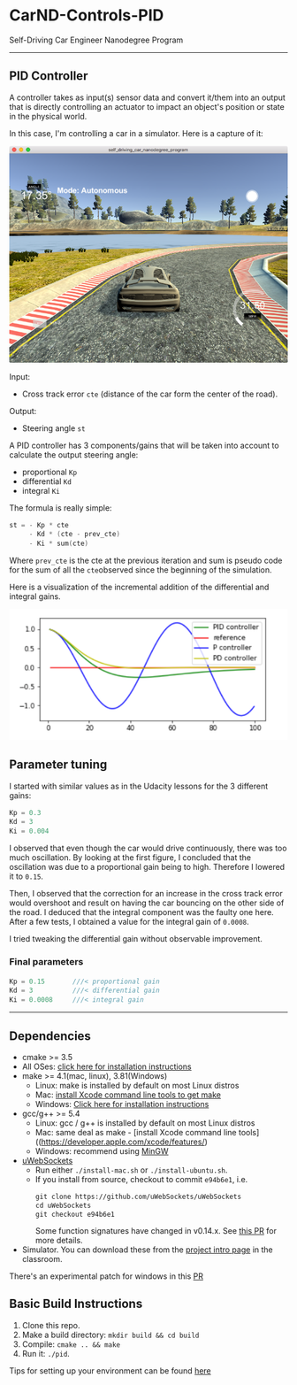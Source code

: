# CarND-Controls-PID
Self-Driving Car Engineer Nanodegree Program

---

[//]: # (Image References)

[pid]: images/pid.tiff "pid"
[sim]: images/sim.tiff "sim"

## PID Controller

A controller takes as input(s) sensor data and convert it/them into an output that is directly controlling an actuator to impact an object's position or state in the physical world.

In this case, I'm controlling a car in a simulator. Here is a capture of it:

![alt text][sim]

Input:
* Cross track error `cte` (distance of the car form the center of the road).

Output:
* Steering angle `st`

A PID controller has 3 components/gains that will be taken into account to calculate the output steering angle:
* proportional `Kp`
* differential `Kd`
* integral `Ki`

The formula is really simple:

```cpp
st = - Kp * cte
     - Kd * (cte - prev_cte)
     - Ki * sum(cte)
```

Where `prev_cte` is the cte at the previous iteration and sum is pseudo code for the sum of all the `cte`observed since the beginning of the simulation.

Here is a visualization of the incremental addition of the differential and integral gains.

![alt text][pid]

## Parameter tuning

I started with similar values as in the Udacity lessons for the 3 different gains:
```cpp
Kp = 0.3
Kd = 3
Ki = 0.004
```
I observed that even though the car would drive continuously, there was too much oscillation. By looking at the first figure, I concluded that the oscillation was due to a proportional gain being to high. Therefore I lowered it to `0.15`.

Then, I observed that the correction for an increase in the cross track error would overshoot and result on having the car bouncing on the other side of the road. I deduced that the integral component was the faulty one here. After a few tests, I obtained a value for the integral gain of `0.0008`.

I tried tweaking the differential gain without observable improvement.

### Final parameters

```cpp
Kp = 0.15       ///< proportional gain
Kd = 3          ///< differential gain
Ki = 0.0008     ///< integral gain
```

-------

## Dependencies

* cmake >= 3.5
 * All OSes: [click here for installation instructions](https://cmake.org/install/)
* make >= 4.1(mac, linux), 3.81(Windows)
  * Linux: make is installed by default on most Linux distros
  * Mac: [install Xcode command line tools to get make](https://developer.apple.com/xcode/features/)
  * Windows: [Click here for installation instructions](http://gnuwin32.sourceforge.net/packages/make.htm)
* gcc/g++ >= 5.4
  * Linux: gcc / g++ is installed by default on most Linux distros
  * Mac: same deal as make - [install Xcode command line tools]((https://developer.apple.com/xcode/features/)
  * Windows: recommend using [MinGW](http://www.mingw.org/)
* [uWebSockets](https://github.com/uWebSockets/uWebSockets)
  * Run either `./install-mac.sh` or `./install-ubuntu.sh`.
  * If you install from source, checkout to commit `e94b6e1`, i.e.
    ```
    git clone https://github.com/uWebSockets/uWebSockets
    cd uWebSockets
    git checkout e94b6e1
    ```
    Some function signatures have changed in v0.14.x. See [this PR](https://github.com/udacity/CarND-MPC-Project/pull/3) for more details.
* Simulator. You can download these from the [project intro page](https://github.com/udacity/self-driving-car-sim/releases) in the classroom.

There's an experimental patch for windows in this [PR](https://github.com/udacity/CarND-PID-Control-Project/pull/3)

## Basic Build Instructions

1. Clone this repo.
2. Make a build directory: `mkdir build && cd build`
3. Compile: `cmake .. && make`
4. Run it: `./pid`.

Tips for setting up your environment can be found [here](https://classroom.udacity.com/nanodegrees/nd013/parts/40f38239-66b6-46ec-ae68-03afd8a601c8/modules/0949fca6-b379-42af-a919-ee50aa304e6a/lessons/f758c44c-5e40-4e01-93b5-1a82aa4e044f/concepts/23d376c7-0195-4276-bdf0-e02f1f3c665d)
